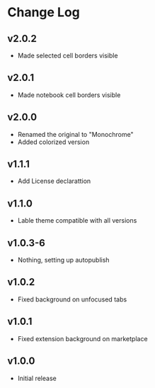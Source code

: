 # Change Log

## v2.0.2
- Made selected cell borders visible

## v2.0.1
- Made notebook cell borders visible

## v2.0.0
- Renamed the original to "Monochrome"
- Added colorized version

## v1.1.1

- Add License declarattion

## v1.1.0

- Lable theme compatible with all versions

## v1.0.3-6

- Nothing, setting up autopublish

## v1.0.2

- Fixed background on unfocused tabs

## v1.0.1

- Fixed extension background on marketplace

## v1.0.0

- Initial release
